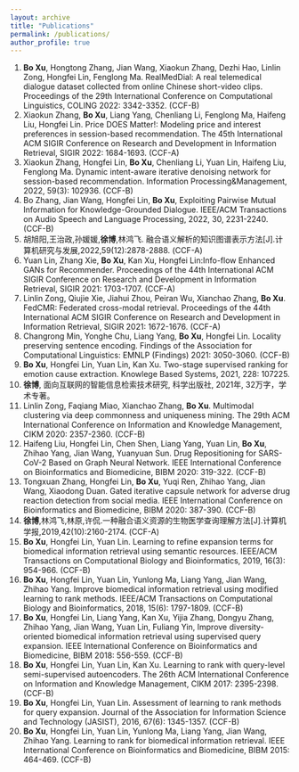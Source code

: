 ```yaml
---
layout: archive
title: "Publications"
permalink: /publications/
author_profile: true
---
```


1. **Bo Xu**, Hongtong Zhang, Jian Wang, Xiaokun Zhang, Dezhi Hao, Linlin Zong, Hongfei Lin, Fenglong Ma. RealMedDial: A real telemedical dialogue dataset collected from online Chinese short-video clips. Proceedings of the 29th International Conference on Computational Linguistics, COLING 2022: 3342-3352. (CCF-B)
2. Xiaokun Zhang, **Bo Xu**, Liang Yang, Chenliang Li, Fenglong Ma, Haifeng Liu, Hongfei Lin. Price DOES Matter!: Modeling price and interest preferences in session-based recommendation. The 45th International ACM SIGIR Conference on Research and Development in Information Retrieval, SIGIR 2022: 1684-1693. (CCF-A)
3. Xiaokun Zhang, Hongfei Lin, **Bo Xu**, Chenliang Li, Yuan Lin, Haifeng Liu, Fenglong Ma. Dynamic intent-aware iterative denoising network for session-based recommendation. Information Processing&Management, 2022, 59(3): 102936. (CCF-B)
4. Bo Zhang, Jian Wang, Hongfei Lin, **Bo Xu**, Exploiting Pairwise Mutual Information for Knowledge-Grounded Dialogue. IEEE/ACM Transactions on Audio Speech and Language Processing, 2022, 30, 2231-2240. (CCF-B)
5. 胡旭阳,王治政,孙媛媛,**徐博**,林鸿飞. 融合语义解析的知识图谱表示方法[J].计算机研究与发展,2022,59(12):2878-2888. (CCF-A)
6. Yuan Lin, Zhang Xie, **Bo Xu**, Kan Xu, Hongfei Lin:Info-flow Enhanced GANs for Recommender. Proceedings of the 44th International ACM SIGIR Conference on Research and Development in Information Retrieval, SIGIR 2021: 1703-1707. (CCF-A)
7. Linlin Zong, Qiujie Xie, Jiahui Zhou, Peiran Wu, Xianchao Zhang, **Bo Xu**. FedCMR: Federated cross-modal retrieval. Proceedings of the 44th International ACM SIGIR Conference on Research and Development in Information Retrieval, SIGIR 2021: 1672-1676. (CCF-A)
8. Changrong Min, Yonghe Chu, Liang Yang, **Bo Xu**, Hongfei Lin. Locality preserving sentence encoding. Findings of the Association for Computational Linguistics: EMNLP (Findings) 2021: 3050-3060. (CCF-B)
9. **Bo Xu**, Hongfei Lin, Yuan Lin, Kan Xu. Two-stage supervised ranking for emotion cause extraction. Knowlege Based Systems, 2021, 228: 107225.
10. **徐博**, 面向互联网的智能信息检索技术研究, 科学出版社, 2021年, 32万字，学术专著。
11. Linlin Zong, Faqiang Miao, Xianchao Zhang, **Bo Xu**. Multimodal clustering via deep commonness and uniqueness mining. The 29th ACM International Conference on Information and Knowledge Management, CIKM 2020: 2357-2360. (CCF-B)
12. Haifeng Liu, Hongfei Lin, Chen Shen, Liang Yang, Yuan Lin, **Bo Xu**, Zhihao Yang, Jian Wang, Yuanyuan Sun. Drug Repositioning for SARS-CoV-2 Based on Graph Neural Network. IEEE International Conference on Bioinformatics and Biomedicine, BIBM 2020: 319-322. (CCF-B)
13. Tongxuan Zhang, Hongfei Lin, **Bo Xu**, Yuqi Ren, Zhihao Yang, Jian Wang, Xiaodong Duan. Gated iterative capsule network for adverse drug reaction detection from social media. IEEE International Conference on Bioinformatics and Biomedicine, BIBM 2020: 387-390. (CCF-B)
14. **徐博**,林鸿飞,林原,许侃.一种融合语义资源的生物医学查询理解方法[J].计算机学报,2019,42(10):2160-2174. (CCF-A)
15. **Bo Xu**, Hongfei Lin, Yuan Lin. Learning to refine expansion terms for biomedical information retrieval using semantic resources. IEEE/ACM Transactions on Computational Biology and Bioinformatics, 2019, 16(3): 954-966. (CCF-B)
16. **Bo Xu**, Hongfei Lin, Yuan Lin, Yunlong Ma, Liang Yang, Jian Wang, Zhihao Yang. Improve biomedical information retrieval using modified learning to rank methods. IEEE/ACM Transactions on Computational Biology and Bioinformatics, 2018, 15(6): 1797-1809. (CCF-B)
17. **Bo Xu**, Hongfei Lin, Liang Yang, Kan Xu, Yijia Zhang, Dongyu Zhang, Zhihao Yang, Jian Wang, Yuan Lin, Fuliang Yin, Improve diversity-oriented biomedical information retrieval using supervised query expansion. IEEE International Conference on Bioinformatics and Biomedicine, BIBM 2018: 556-559. (CCF-B)
18. **Bo Xu**, Hongfei Lin, Yuan Lin, Kan Xu. Learning to rank with query-level semi-supervised autoencoders. The 26th ACM International Conference on Information and Knowledge Management, CIKM 2017: 2395-2398. (CCF-B)
19. **Bo Xu**, Hongfei Lin, Yuan Lin. Assessment of learning to rank methods for query expansion. Journal of the Association for Information Science and Technology (JASIST), 2016, 67(6): 1345-1357. (CCF-B)
20. **Bo Xu**, Hongfei Lin, Yuan Lin, Yunlong Ma, Liang Yang, Jian Wang, Zhihao Yang. Learning to rank for biomedical information retrieval. IEEE International Conference on Bioinformatics and Biomedicine, BIBM 2015: 464-469. (CCF-B)
